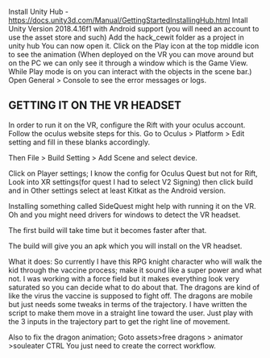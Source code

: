 Install Unity Hub - https://docs.unity3d.com/Manual/GettingStartedInstallingHub.html
Intall Unity Version 2018.4.16f1 with Android support (you will need an account to use the asset store and such)
Add the hack_cewit folder as a project in unity hub 
You can now open it.
Click on the Play icon at the top middle icon to see the animation (When deployed on the VR you can move around but on the PC we can only see it through a window which is the Game View. While Play mode is on you can interact with the objects in the scene bar.)
Open General > Console to see the error messages or logs.


GETTING IT ON THE VR HEADSET
----------------------------
In order to run it on the VR, configure the Rift with your oculus account. Follow the oculus website steps for this. Go to Oculus > Platform > Edit setting and fill in these blanks accordingly.

Then File > Build Setting > Add Scene and  select device.

Click on Player settings; I know the config for Oculus Quest but not for Rift, Look into XR settings(for quest I had to select V2 Signing) then click build and in Other settings select at least Kitkat as the Android version.

Installing something called SideQuest might help with running it on the VR. Oh and you might need drivers for windows to detect the VR headset.

The first build will take time but it becomes faster after that.

The build will give you an apk which you will install on the VR headset.





What it does:
So currently I have this RPG knight character who will walk the kid through the vaccine process; make it sound like a super power and what not. I was working with a force field but it makes everything look very saturated so you can decide what to do about that. The dragons are kind of like the virus the vaccine is supposed to fight off. The dragons are mobile but just needs some tweaks in terms of the trajectory. I have written the script to make them move in a straight line toward the user. Just play with the 3 inputs in the trajectory part to get the right line of movement.

Also to fix the dragon animation; Goto assets>free dragons > animator >souleater CTRL
You just need to create the correct workflow.

